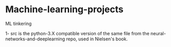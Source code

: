 # Machine-learning-projects
ML tinkering


1- src is the python-3.X compatible version of the same file from the neural-networks-and-deeplearning repo, used in Nielsen's book.
